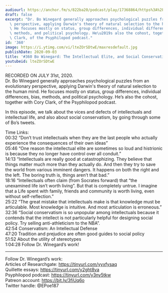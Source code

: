 ```yaml
---
audiourl: https://anchor.fm/s/822ba20/podcast/play/17368864/https%3A%2F%2Fd3ctxlq1ktw2nl.cloudfront.net%2Fstaging%2F2020-6-31%2F9df2e3ab-f06e-674a-22d8-30785389be3a.m4a
draft: false
excerpt: "Dr. Bo Winegard generally approaches psychological puzzles from an evolutionary\
  \ perspective, applying Darwin's theory of natural selection to the human mind.\
  \ He focuses mostly on status, group differences, individual differences, bias,\
  \ methods, and political psychology. He\u2019s also the cohost, together with Cory\
  \ Clark, of the Psyphilopod podcast."
id: '360'
image: https://i.ytimg.com/vi/lteZOrSDtwE/maxresdefault.jpg
publishDate: 2020-09-03
title: '#360 Bo Winegard: The Intellectual Elite, and Social Conservatism'
youtubeid: lteZOrSDtwE
---
```

<div class="timelinks">

RECORDED ON JULY 31st, 2020.  
Dr. Bo Winegard generally approaches psychological puzzles from an evolutionary perspective, applying Darwin's theory of natural selection to the human mind. He focuses mostly on status, group differences, individual differences, bias, methods, and political psychology. He’s also the cohost, together with Cory Clark, of the Psyphilopod podcast.

In this episode, we talk about the vices and defects of intellectuals and intellectual life, and also about social conservatism, by going through some of Bo’s tweets.

Time Links:  
<time>00:32</time> “Don’t trust intellectuals when they are the last people who actually experience the consequences of their own ideas”  
<time>05:46</time> “One reason the intellectual elite are sometimes so loud and histrionic is because they no longer have control over all conduit.”  
<time>14:13</time> “Intellectuals are really good at catastrophizing. They believe that things matter much more than they actually do. And then they try to save the world from various imminent dangers. It happens on both the right and the left. The boring truth is, things aren’t that bad.”  
<time>18:16</time> “Intellectuals often claim (from Socrates forward) that “the unexamined life isn’t worth living”. But that is completely untrue. I imagine that a Life spent with family, friends and community is worth living, even without self-reflection.”  
<time>25:22</time> “The great mistake that intellectuals make is that knowledge must be articulable. Most knowledge is intuitive. And most articulation is erroneous.”  
<time>32:36</time> “Social conservatism is so unpopular among intellectuals because it contends that the intellect is not particularly helpful for designing social policy. Try selling anti-athleticism to the NBA”.  
<time>42:54</time> Conservatism: An Intellectual Defense  
<time>47:20</time> Tradition and prejudice are often good guides to social policy  
<time>51:52</time> About the utility of stereotypes  
<time>1:04:28</time> Follow Dr. Winegard’s work!

---

Follow Dr. Winegard’s work:  
Articles of Researchgate: https://tinyurl.com/yyxfysaq  
Quillette essays: https://tinyurl.com/y2ght8va  
Psyphilopod podcast: https://tinyurl.com/y3ny5tkw  
Patreon account: https://bit.ly/3fiUq6o  
Twitter handle: @EPoe187
</div>


